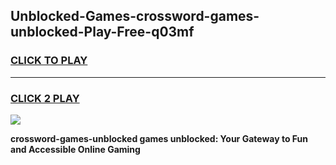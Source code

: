 
## Unblocked-Games-crossword-games-unblocked-Play-Free-q03mf
<h3>
<a href="https://premium76.site?title=crossword-games-unblocked&ref=23A">CLICK TO PLAY</a></h3>
<hr>

<h3>
<a href="https://premium76.site?title=crossword-games-unblocked&ref=23A">CLICK 2 PLAY</a>
  
</h3>

<a href="https://premium76.site?title=crossword-games-unblocked&ref=23A"><img src="https://clearcache.store/games.png"></a>


**crossword-games-unblocked games unblocked: Your Gateway to Fun and Accessible Online Gaming**
